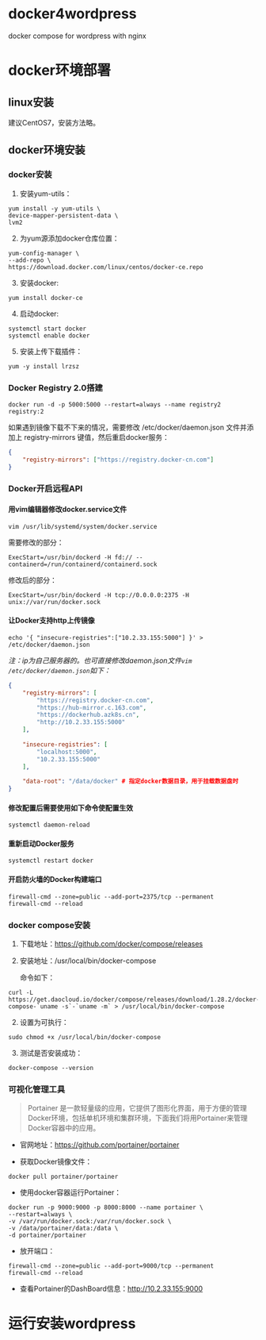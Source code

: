 # docker4wordpress
docker compose for wordpress with nginx

# docker环境部署

## linux安装

建议CentOS7，安装方法略。

## docker环境安装

### docker安装
1. 安装yum-utils：

  ```shell
  yum install -y yum-utils \
  device-mapper-persistent-data \
  lvm2
  ```

2. 为yum源添加docker仓库位置：

  ```shell
  yum-config-manager \
  --add-repo \
  https://download.docker.com/linux/centos/docker-ce.repo
  ```

3. 安装docker:

  ```shell
  yum install docker-ce
  ```

4. 启动docker:


  ```shell
  systemctl start docker
  systemctl enable docker
  ```

5. 安装上传下载插件：

  ```shell
  yum -y install lrzsz
  ```
### Docker Registry 2.0搭建

```shell
docker run -d -p 5000:5000 --restart=always --name registry2 registry:2
```

如果遇到镜像下载不下来的情况，需要修改 /etc/docker/daemon.json 文件并添加上 registry-mirrors 键值，然后重启docker服务：

```json
{
    "registry-mirrors": ["https://registry.docker-cn.com"]
}
```

### Docker开启远程API

#### 用vim编辑器修改docker.service文件

```shell
vim /usr/lib/systemd/system/docker.service
```

需要修改的部分：

```shell
ExecStart=/usr/bin/dockerd -H fd:// --containerd=/run/containerd/containerd.sock
```

修改后的部分：

```shell
ExecStart=/usr/bin/dockerd -H tcp://0.0.0.0:2375 -H unix://var/run/docker.sock
```

#### 让Docker支持http上传镜像

```shell
echo '{ "insecure-registries":["10.2.33.155:5000"] }' > /etc/docker/daemon.json
```

*注：ip为自己服务器的。也可直接修改daemon.json文件`vim /etc/docker/daemon.json`如下：*

```json
{
    "registry-mirrors": [
        "https://registry.docker-cn.com",
        "https://hub-mirror.c.163.com",
        "https://dockerhub.azk8s.cn", 
        "http://10.2.33.155:5000"
    ],
 
    "insecure-registries": [
        "localhost:5000",
        "10.2.33.155:5000"
    ],
    
    "data-root": "/data/docker" # 指定docker数据目录，用于挂载数据盘时
}
```

#### 修改配置后需要使用如下命令使配置生效

```shell
systemctl daemon-reload
```

#### 重新启动Docker服务

```shell
systemctl restart docker
```

#### 开启防火墙的Docker构建端口

```shell
firewall-cmd --zone=public --add-port=2375/tcp --permanent
firewall-cmd --reload
```

### docker compose安装

1. 下载地址：https://github.com/docker/compose/releases 
2. 安装地址：/usr/local/bin/docker-compose

   命令如下：

```shell
curl -L https://get.daocloud.io/docker/compose/releases/download/1.28.2/docker-compose-`uname -s`-`uname -m` > /usr/local/bin/docker-compose
```

2. 设置为可执行：

```shell
sudo chmod +x /usr/local/bin/docker-compose
```

3. 测试是否安装成功：

```shell
docker-compose --version
```

### 可视化管理工具

> Portainer 是一款轻量级的应用，它提供了图形化界面，用于方便的管理Docker环境，包括单机环境和集群环境，下面我们将用Portainer来管理Docker容器中的应用。

- 官网地址：https://github.com/portainer/portainer

- 获取Docker镜像文件：

```shell
docker pull portainer/portainer
```

- 使用docker容器运行Portainer：

```shell
docker run -p 9000:9000 -p 8000:8000 --name portainer \
--restart=always \
-v /var/run/docker.sock:/var/run/docker.sock \
-v /data/portainer/data:/data \
-d portainer/portainer
```

- 放开端口：

```shell
firewall-cmd --zone=public --add-port=9000/tcp --permanent
firewall-cmd --reload
```

- 查看Portainer的DashBoard信息：http://10.2.33.155:9000

# 运行安装wordpress
 